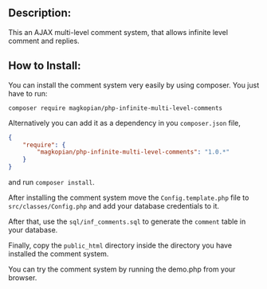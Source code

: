 ## Description:
This an AJAX multi-level comment system, that allows infinite level comment and replies.

## How to Install:
You can install the comment system very easily by using composer. You just have to run:

`composer require magkopian/php-infinite-multi-level-comments`

Alternatively you can add it as a dependency in you `composer.json` file,

```JSON
{
	"require": {
		"magkopian/php-infinite-multi-level-comments": "1.0.*"
	}
}
```

and run `composer install`.

After installing the comment system move the `Config.template.php` file to `src/classes/Config.php` and
add your database credentials to it.

After that, use the `sql/inf_comments.sql` to generate the `comment` table in your database.

Finally, copy the `public_html` directory inside the directory you have installed the comment system.

You can try the comment system by running the demo.php from your browser.